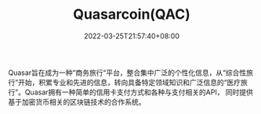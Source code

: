 ﻿---
weight: 
title: "Quasarcoin(QAC)"
description: "Quasar旨在成为一种“商务旅行“平台，整合集中广泛的个性化信息，从“综合性旅行”开始，积累专业和先进的信息，转向具备特定领域知识和广泛信息的“医疗旅行”"
date: 2022-03-25T21:57:40+08:00
lastmod: 2022-03-25T16:45:40+08:00
draft: false
authors: ["Metabd"]
featuredImage: "quasarcoinqac.webp"
link: ""
tags: ["数字代币","Quasarcoin(QAC)"]
categories: ["navigation"]
navigation: ["数字代币"]
lightgallery: true
toc: true
pinned: false
recommend: false
recommend1: false
---
Quasar旨在成为一种“商务旅行“平台，整合集中广泛的个性化信息，从“综合性旅行”开始，积累专业和先进的信息，转向具备特定领域知识和广泛信息的“医疗旅行”。Quasar拥有一种简单的信用卡支付方式和各种与支付相关的API， 同时提供基于加密货币相关的区块链技术的合作系统。
